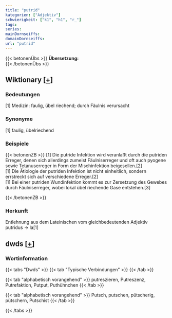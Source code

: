 ```yaml
---
title: "putrid"
kategorien: ["Adjektiv"]
schwierigkeit: ["k1", "h1", "r_"]
tags:
series:
mainDornseiffs:
domainDornseiffs:
url: "putrid"
---
```


{{< betonenÜbs >}}
**Übersetzung:**  
{{< /betonenÜbs >}}

## Wiktionary [[+](https://de.wiktionary.org/wiki/putrid)]

### Bedeutungen
[1] Medizin: faulig, übel riechend; durch Fäulnis verursacht  

### Synonyme
[1] faulig, übelriechend  

### Beispiele
{{< betonenZB >}}
[1] Die putride Infektion wird veranlaßt durch die putriden Erreger, denen sich allerdings zumeist Fäulniserreger und oft auch pyogene sowie Tetanuserreger in Form der Mischinfektion beigesellen.[2]  
[1] Die Ätiologie der putriden Infektion ist nicht einheitlich, sondern errstreckt sich auf verschiedene Erreger.[2]  
[1] Bei einer putriden Wundinfektion kommt es zur Zersetzung des Gewebes durch Fäulniserreger, wobei lokal übel riechende Gase entstehen.[3]  

{{< /betonenZB >}}
### Herkunft
Entlehnung aus dem Lateinischen vom gleichbedeutenden Adjektiv putridus → la[1]  



## dwds [[+](https://www.dwds.de/wb/putrid)]

### Wortinformation
{{< tabs "Dwds" >}}
{{< tab "Typische Verbindungen" >}}
{{< /tab >}}

{{< tab "alphabetisch vorangehend" >}}
putreszieren, Putreszenz, Putrefaktion, Putput, Puthühnchen
{{< /tab >}}

{{< tab "alphabetisch vorangehend" >}}
Putsch, putschen, pütscherig, pütschern, Putschist
{{< /tab >}}

{{< /tabs >}}

